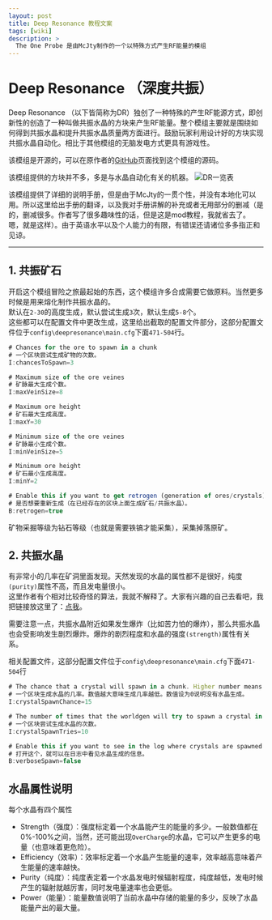 ```yaml
---
layout: post
title: Deep Resonance 教程文案
tags: [wiki]
description: >
  The One Probe 是由McJty制作的一个以特殊方式产生RF能量的模组
---
```


# Deep Resonance （深度共振）
Deep Resonance （以下皆简称为DR）独创了一种特殊的产生RF能源方式，即创新性的创造了一种叫做共振水晶的方块来产生RF能量。整个模组主要就是围绕如何得到共振水晶和提升共振水晶质量两方面进行。鼓励玩家利用设计好的方块实现共振水晶自动化。相比于其他模组的无脑发电方式更具有游戏性。

该模组是开源的，可以在原作者的[GitHub](https://github.com/McJty/DeepResonance)页面找到这个模组的源码。

该模组提供的方块并不多，多是与水晶自动化有关的机器。
![DR一览表](https://github.com/TartaricAcid/tartaricacid.github.io/blob/master/public/img/DeepResonance/001.PNG?raw=true)

该模组提供了详细的说明手册，但是由于McJty的一贯个性，并没有本地化可以用。所以这里给出手册的翻译，以及我对手册讲解的补充或者无用部分的删减（是的，删减很多。作者写了很多趣味性的话，但是这是mod教程，我就省去了。嗯，就是这样）。由于英语水平以及个人能力的有限，有错误还请诸位多多指正和见谅。

---
## 1. 共振矿石
开启这个模组冒险之旅最起始的东西，这个模组许多合成需要它做原料。当然更多时候是用来熔化制作共振水晶的。  
默认在`2-30`的高度生成，默认尝试生成`3`次，默认生成`5-8`个。  
这些都可以在配置文件中更改生成，这里给出截取的配置文件部分，这部分配置文件位于`config\deepresonance\main.cfg`下面`471-504`行。

```javascript
# Chances for the ore to spawn in a chunk
# 一个区块尝试生成矿物的次数。
I:chancesToSpawn=3

# Maximum size of the ore veines
# 矿脉最大生成个数。
I:maxVeinSize=8

# Maximum ore height
# 矿石最大生成高度。
I:maxY=30

# Minimum size of the ore veines
# 矿脉最小生成个数。
I:minVeinSize=5

# Minimum ore height
# 矿石最小生成高度。
I:minY=2

# Enable this if you want to get retrogen (generation of ores/crystals) for already existing chunks
# 是否想要重新生成（在已经存在的区块上面生成矿石/共振水晶）。
B:retrogen=true

```
矿物采掘等级为钻石等级（也就是需要铁镐才能采集），采集掉落原矿。

## 2. 共振水晶
有非常小的几率在矿洞里面发现。天然发现的水晶的属性都不是很好，纯度`(purity)`属性不高，而且发电量很小。  
这里作者有个相对比较奇怪的算法，我就不解释了。大家有兴趣的自己去看吧，我把链接放这里了：[点我](https://github.com/McJty/DeepResonance/blob/master/src/main/java/mcjty/deepresonance/worldgen/DeepWorldGenerator.java)。

需要注意一点，共振水晶附近如果发生爆炸（比如苦力怕的爆炸），那么共振水晶也会受影响发生剧烈爆炸。爆炸的剧烈程度和水晶的强度`(strength)`属性有关系。  

相关配置文件，这部分配置文件位于`config\deepresonance\main.cfg`下面`471-504`行

```javascript
# The chance that a crystal will spawn in a chunk. Higher number means less chance. 0 means no crystal will ever spawn.
# 一个区块生成水晶的几率。数值越大意味生成几率越低。数值设为0说明没有水晶生成。
I:crystalSpawnChance=15

# The number of times that the worldgen will try to spawn a crystal in a chunk before it fails.
# 一个区块尝试生成水晶的次数。
I:crystalSpawnTries=10

# Enable this if you want to see in the log where crystals are spawned
# 打开这个，就可以在日志中看见水晶生成的信息。
B:verboseSpawn=false
```
## 水晶属性说明
每个水晶有四个属性

* Strength（强度）：强度标定着一个水晶能产生的能量的多少。一般数值都在0%-100%之间，当然，还可能出现`OverCharge`的水晶，它可以产生更多的电量（也意味着更危险）。
* Efficiency（效率）：效率标定着一个水晶产生能量的速率，效率越高意味着产生能量的速率越快。
* Purity（纯度）：纯度表定着一个水晶发电时候辐射程度，纯度越低，发电时候产生的辐射就越厉害，同时发电量速率也会更低。
* Power（能量）：能量数值说明了当前水晶中存储的能量的多少，反映了水晶能量产出的最大量。

